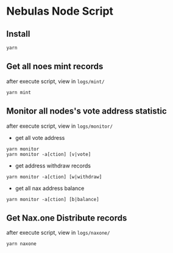 # Nebulas Node Script

## Install

```
yarn
```

## Get all noes mint records

after execute script, view in `logs/mint/`

```
yarn mint
```

## Monitor all nodes's vote address statistic

after execute script, view in `logs/monitor/`

- get all vote address

```
yarn monitor
yarn monitor -a[ction] [v|vote]
```

- get address withdraw records

```
yarn monitor -a[ction] [w|withdraw]
```

- get all nax address balance

```
yarn monitor -a[ction] [b|balance]
```

## Get Nax.one Distribute records

after execute script, view in `logs/naxone/`

```
yarn naxone
```
